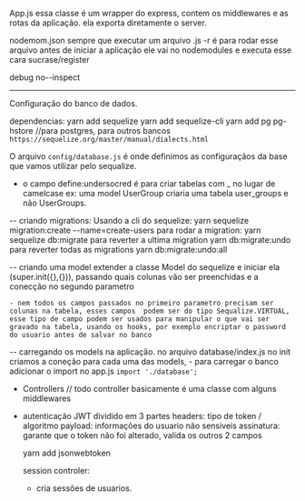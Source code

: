 App.js
  essa classe é um wrapper do express, contem os middlewares e as rotas da aplicação.
  ela exporta diretamente o server.


nodemom.json
  sempre que executar um arquivo .js 
  -r é para rodar esse arquivo antes de iniciar a aplicação 
  ele vai no nodemodules e executa esse cara sucrase/register 

debug
  no--inspect 



  ---------

  Configuração do banco de dados.

  dependencias:
    yarn add sequelize
    yarn add sequelize-cli
    yarn add pg pg-hstore //para postgres, para outros bancos `https://sequelize.org/master/manual/dialects.html`

  O arquivo `config/database.js` é onde definimos as configuraçãos da base que vamos utilizar pelo sequalize.

   - o campo define:undersocred é para criar tabelas com _ no lugar de camelcase ex: uma model UserGroup criaria uma tabela user_groups e não UserGroups.

   -- criando migrations:
    Usando a cli do sequelize:
      yarn sequelize migration:create --name=create-users
    para rodar a migration:
      yarn sequelize db:migrate
    para reverter a ultima migration
      yarn db:migrate:undo
    para reverter todas as migrations
      yarn db:migrate:undo:all


  -- criando uma model
    extender a classe Model do sequelize e iniciar ela (super.init({},{})),
    passando quais colunas vão ser preenchidas e a conecção no segundo parametro

    - nem todos os campos passados no primeiro parametro precisam ser colunas na tabela, esses campos  podem ser do tipo Sequalize.VIRTUAL, esse tipo de campo podem ser usados para manipular o que vai ser gravado na tabela, usando os hooks, por exemplo encriptar o password do usuario antes de salvar no banco


  -- carregando os models na aplicação.
    no arquivo database/index.js
    no init criamos a coneção para cada uma das models,
    - para carregar o banco adicionar o import no app.js `import './database';`

  
- Controllers // todo controller basicamente é uma classe com alguns middlewares

- autenticação JWT
  dividido em 3 partes
    headers: tipo de token / algoritmo
    payload: informações do usuario não sensiveis
    assinatura: garante que o token não foi alterado, valida os outros 2 campos

    yarn add jsonwebtoken

  session controler:
  - cria sessões de usuarios.